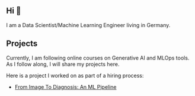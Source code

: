 ## Hi 👋

I am a Data Scientist/Machine Learning Engineer living in Germany.

## Projects

Currently, I am following online courses on Generative AI and MLOps tools. As I follow along, I will share my projects here.

Here is a project I worked on as part of a hiring process:
- [From Image To Diagnosis: An ML Pipeline](https://github.com/gekinci/histoGPT_pipeline)




<!--
**gekinci/gekinci** is a ✨ _special_ ✨ repository because its `README.md` (this file) appears on your GitHub profile.

Here are some ideas to get you started:

- 🔭 I’m currently working on ...
- 🌱 I’m currently learning ...
- 👯 I’m looking to collaborate on ...
- 🤔 I’m looking for help with ...
- 💬 Ask me about ...
- 📫 How to reach me: ...
- 😄 Pronouns: ...
- ⚡ Fun fact: ...
-->
